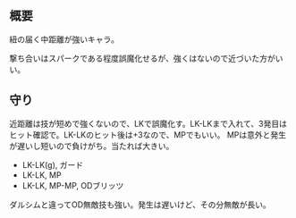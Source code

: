 ## 概要

紐の届く中距離が強いキャラ。

撃ち合いはスパークである程度誤魔化せるが、強くはないので近づいた方がいい。

## 守り

近距離は技が短めで強くないので、LKで誤魔化す。LK-LKまで入れて、3発目はヒット確認で。LK-LKのヒット後は+3なので、MPでもいい。
MPは意外と発生が遅いし短いので負けがち。当たれば大きい。

- LK-LK(g), ガード
- LK-LK, MP
- LK-LK, MP-MP, ODブリッツ

ダルシムと違ってOD無敵技も強い。発生は遅いけど、その分無敵が長い。
